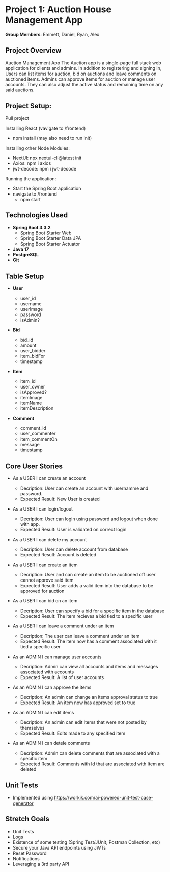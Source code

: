# Project 1: Auction House Management App
**Group Members**:
Emmett, Daniel, Ryan, Alex

## Project Overview

Auction Management App
The Auction app is a single-page full stack web application for clients and admins. In addition to registering and signing in, Users can list items for auction, bid on auctions and leave comments on auctioned items. Admins can approve items for auction or manage user accounts. They can also adjust the active status and remaining time on any said auctions.

## Project Setup:
Pull project

Installing React (vavigate to /frontend)
- npm install (may also need to run init)

Installing other Node Modules:
- NextUI: npx nextui-cli@latest init
- Axios: npm i axios
- jwt-decode: npm i jwt-decode

Running the application:
- Start the Spring Boot application
- navigate to /frontend
  - npm start

## Technologies Used

- **Spring Boot 3.3.2**
  - Spring Boot Starter Web
  - Spring Boot Starter Data JPA
  - Spring Boot Starter Actuator
- **Java 17**
- **PostgreSQL**
- **Git**

## Table Setup

- **User**
	- user_id
	- username
  	- userImage
	- password
	- isAdmin?
	
- **Bid**
	- bid_id
	- amount
	- user_bidder
	- item_bidFor
	- timestamp
 
- **Item**
  - item_id
  - user_owner
  - isApproved?
  - itemImage
  - itemName
  - itemDescription
 
- **Comment**
	- comment_id
	- user_commenter
	- item_commentOn
	- message
	- timestamp

## Core User Stories

- As a USER I can create an account
	- Decription: User can create an account with usernamme and password.
 	- Expected Result: New User is created

- As a USER I can login/logout
	- Decription: User can login using password and logout when done with app.
 	- Expected Result: User is validated on correct login

- As a USER I can delete my account
	- Decription: User can delete account from database
 	- Expected Result: Account is deleted

- As a USER I can create an item
	- Decription: User and can create an item to be auctioned off user cannot approve said item
 	- Expected Result: User adds a valid item into the database to be approved for auction

- As a USER I can bid on an item
	- Decription: User can specify a bid for a specific item in the database
 	- Expected Result: The item recieves a bid tied to a specific user

- As a USER I can leave a comment under an item
	- Decription: The user can leave a comment under an item
 	- Expected Result: The item now has a comment associated with it tied a specific user

- As an ADMIN I can manage user accounts
	- Decription: Admin can view all accounts and items and messages associated with accounts
 	- Expected Result: A list of user accounts

- As an ADMIN I can approve the items
	- Decription: An admin can change an items approval status to true
 	- Expected Result: An item now has approved set to true

- As an ADMIN I can edit items
	- Decription: An admin can edit Items that were not posted by themselves
 	- Expected Result: Edits made to any specified item

- As an ADMIN I can detele comments
	- Decription: Admin can delete comments that are associated with a specific item
 	- Expected Result: Comments with Id that are associated with Item are deleted
 
## Unit Tests
- Implemented using https://workik.com/ai-powered-unit-test-case-generator

## Stretch Goals

- Unit Tests
- Logs
- Existence of some testing (Spring Test/JUnit, Postman Collection, etc)
- Secure your Java API endpoints using JWTs
- Reset Password
- Notifications
- Leveraging a 3rd party API
 
